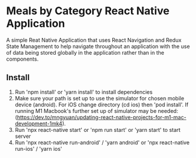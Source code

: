 # Meals by Category React Native Application

A simple Reat Native Application that uses React Navigation and Redux State Management to help navigate throughout an application with the use of data being stored globally in the application rather than in the components.

## Install

1. Run 'npm install' or 'yarn install' to install dependencies
2. Make sure your path is set up to use the simulator for chosen mobile device (android). For iOS change directory (cd ios) then 'pod install'. If running M1 Macbook's further set up of simulator may be needed: (https://dev.to/mngyuan/updating-react-native-projects-for-m1-mac-development-1mk4).
3. Run 'npx react-native start' or 'npm run start' or 'yarn start' to start server
4. Run 'npx react-native run-android' / 'yarn android' or 'npx react-native run-ios' / 'yarn ios'

